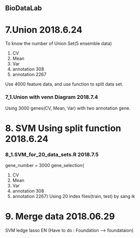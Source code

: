 ## BioDataLab


# 7.Union   2018.6.24

  To know the number of Union Set(5 ensemble data)
   1. CV
   2. Mean
   3. Var
   4. annotation 308
   5. annotation 2267
  
  Use 4000 feature data, and use function to split data set. 
  
### 7_1.Union with venn Diagram 2018.7.4
 Using 3000 genes(CV, Mean, Var) with two annotation gene.


# 8. SVM Using split function   2018.6.24

### 8_1.SVM_for_20_data_sets.R 2018.7.5
  gene_number = 3000
  gene_selection{
   1. CV
   2. Mean
   3. Var
   4. annotation 308
   5. annotation 2267}
  Using 20 index files(train, test) by sang ik  
  
# 9. Merge data 2018.06.29
 SVM ledge lasso EN
 (Have to do : Foundation --> foundataion)
